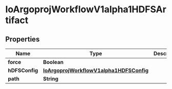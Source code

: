 

# IoArgoprojWorkflowV1alpha1HDFSArtifact


## Properties

Name | Type | Description | Notes
------------ | ------------- | ------------- | -------------
**force** | **Boolean** |  |  [optional]
**hDFSConfig** | [**IoArgoprojWorkflowV1alpha1HDFSConfig**](IoArgoprojWorkflowV1alpha1HDFSConfig.md) |  |  [optional]
**path** | **String** |  |  [optional]



